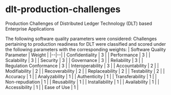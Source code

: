 # dlt-production-challenges
Production Challenges of Distributed Ledger Technology (DLT) based Enterprise Applications

The following software quality parameters were considered:
Challenges pertaining to production readiness for DLT were classified and scored under the following parameters with the corresponding weights:
| Software Quality Parameter | Weight |
|--|--|
| Confidentiality | 3 |
| Performance | 3 |
| Scalability | 3 |
| Security | 3 |
| Governance | 3 |
| Reliability | 3 |
| Regulation Conformance | 3 |
| Interoperability | 3 |
| Accountability | 2 |
| Modifiability | 2 |
| Recoverability | 2 |
| Replaceability | 2 |
| Testability | 2 |
| Accuracy | 1 |
| Analyzability | 1 |
| Authenticity | 1 |
| Transferability | 1 |
| Non-repudiation | 1 |
| Reusability | 1 |
| Installability | 1 |
| Availability | 1 |
| Accessibility | 1 |
| Ease of Use | 1 |

